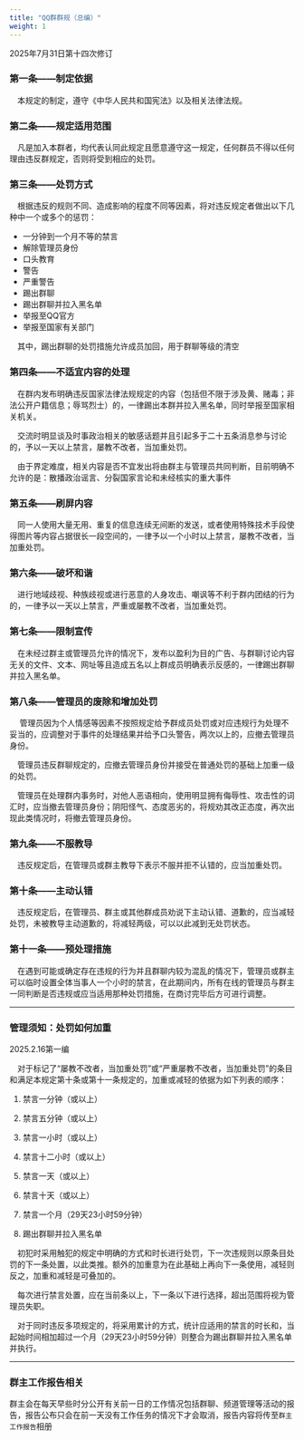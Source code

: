 ```yaml
---
title: "QQ群群规（总编）"
weight: 1
---
```


2025年7月31日第十四次修订

### 第一条——制定依据

&emsp;本规定的制定，遵守《中华人民共和国宪法》以及相关法律法规。

### 第二条——规定适用范围

&emsp;凡是加入本群者，均代表认同此规定且愿意遵守这一规定，任何群员不得以任何理由违反群规定，否则将受到相应的处罚。

### 第三条——处罚方式

&emsp;根据违反的规则不同、造成影响的程度不同等因素，将对违反规定者做出以下几种中一个或多个的惩罚：

- 一分钟到一个月不等的禁言
- 解除管理员身份
- 口头教育
- 警告
- 严重警告
- 踢出群聊
- 踢出群聊并拉入黑名单
- 举报至QQ官方
- 举报至国家有关部门

&emsp;其中，踢出群聊的处罚措施允许成员加回，用于群聊等级的清空

### 第四条——不适宜内容的处理

&emsp;在群内发布明确违反国家法律法规规定的内容（包括但不限于涉及黄、赌毒；非法公开户籍信息；辱骂烈士）的，一律踢出本群并拉入黑名单，同时举报至国家相关机关。

&emsp;交流时明显谈及时事政治相关的敏感话题并且引起多于二十五条消息参与讨论的，予以一天以上禁言，屡教不改者，当加重处罚。

&emsp;由于界定难度，相关内容是否不宜发出将由群主与管理员共同判断，目前明确不允许的是：散播政治谣言、分裂国家言论和未经核实的重大事件

### 第五条——刷屏内容

&emsp;同一人使用大量无用、重复的信息连续无间断的发送，或者使用特殊技术手段使得图片等内容占据很长一段空间的，一律予以一个小时以上禁言，屡教不改者，当加重处罚。

### 第六条——破坏和谐

&emsp;进行地域歧视、种族歧视或进行恶意的人身攻击、嘲讽等不利于群内团结的行为的，一律予以一天以上禁言，严重或屡教不改者，当加重处罚。

### 第七条——限制宣传

&emsp;在未经过群主或管理员允许的情况下，发布以盈利为目的广告、与群聊讨论内容无关的文件、文本、网址等且造成五名以上群成员明确表示反感的，一律踢出群聊并拉入黑名单。

### 第八条——管理员的废除和增加处罚

 &emsp;管理员因为个人情感等因素不按照规定给予群成员处罚或对应违规行为处理不妥当的，应调整对于事件的处理结果并给予口头警告，两次以上的，应撤去管理员身份。

&emsp;管理员违反群聊规定的，应撤去管理员身份并接受在普通处罚的基础上加重一级的处罚。

&emsp;管理员在处理群内事务时，对他人恶语相向，使用明显拥有侮辱性、攻击性的词汇时，应当撤去管理员身份；阴阳怪气、态度恶劣的，将规劝其改正态度，再次出现此类情况时，将撤去管理员身份。

### 第九条——不服教导

&emsp;违反规定后，在管理员或群主教导下表示不服并拒不认错的，应当加重处罚。

### 第十条——主动认错

&emsp;违反规定后，在管理员、群主或其他群成员劝说下主动认错、道歉的，应当减轻处罚，未被教导主动道歉的，将减轻两级，可以以此减到无处罚状态。

### 第十一条——预处理措施

&emsp;在遇到可能或确定存在违规的行为并且群聊内较为混乱的情况下，管理员或群主可以临时设置全体当事人一个小时的禁言，在此期间内，所有在线的管理员与群主一同判断是否违规或应当适用那种处罚措施，在商讨完毕后方可进行调整。

---

### 管理须知：处罚如何加重

2025.2.16第一编

&emsp;对于标记了“屡教不改者，当加重处罚”或“严重屡教不改者，当加重处罚”的条目和满足本规定第十条或第十一条规定的，加重或减轻的依据为如下列表的顺序：

1. 禁言一分钟（或以上）

2. 禁言五分钟（或以上）

3. 禁言一小时（或以上）

4. 禁言十二小时（或以上）

5. 禁言一天（或以上）

6. 禁言十天（或以上）

7. 禁言一个月（29天23小时59分钟）

8. 踢出群聊并拉入黑名单

&emsp;初犯时采用触犯的规定中明确的方式和时长进行处罚，下一次违规则以原条目处罚的下一条处置，以此类推。额外的加重意为在此基础上再向下一条使用，减轻则反之，加重和减轻是可叠加的。

&emsp;每次进行禁言处置，应在当前条以上，下一条以下进行选择，超出范围将视为管理员失职。

&emsp;对于同时违反多项规定的，将采用累计的方式，统计应适用的禁言的时长和，当起始时间相加超过一个月（29天23小时59分钟）则整合为踢出群聊并拉入黑名单并执行。

-----

### 群主工作报告相关

群主会在每天早些时分公开有关前一日的工作情况包括群聊、频道管理等活动的报告，报告公布只会在前一天没有工作任务的情况下才会取消，报告内容将传至`群主工作报告`相册